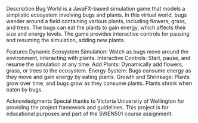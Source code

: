 Description
Bug World is a JavaFX-based simulation game that models a simplistic ecosystem involving bugs and plants. In this virtual world, bugs wander around a field containing various plants, including flowers, grass, and trees. The bugs can eat the plants to gain energy, which affects their size and energy levels. The game provides interactive controls for pausing and resuming the simulation, adding new plants.

Features
Dynamic Ecosystem Simulation: Watch as bugs move around the environment, interacting with plants.
Interactive Controls: Start, pause, and resume the simulation at any time.
Add Plants: Dynamically add flowers, grass, or trees to the ecosystem.
Energy System: Bugs consume energy as they move and gain energy by eating plants.
Growth and Shrinkage: Plants grow over time, and bugs grow as they consume plants. Plants shrink when eaten by bugs.

Acknowledgments Special thanks to Victoria University of Wellington for providing the project framework and guidelines.
This project is for educational purposes and part of the SWEN501 course assignment.

